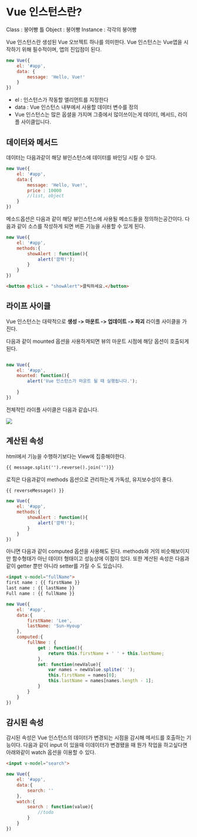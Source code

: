 # Vue 인스턴스란?
Class : 붕어빵 틀
Object : 붕어빵
Instance : 각각의 붕어빵



Vue 인스턴스란 생성된 Vue 오브젝트 하나를 의미한다. Vue 인스턴스는 Vue앱을 시작하기 위해 필수적이며, 앱의 진입점이 된다. 
```javascript
new Vue({
    el: '#app',
    data: {
        message: 'Hello, Vue!'
    }
})
```

* el : 인스턴스가 작동할 엘리먼트를 지정한다
* data : Vue 인스턴스 내부에서 사용할 데이터 변수를 정의
* Vue 인스턴스는 많은 옵셜을 가지며 그중에서 많이쓰이는게 데이터, 메서드, 라이플 사이클입니다.

 

## 데이터와 메서드

데이터는 다음과같이 해당 뷰인스턴스에 데이터를 바인딩 시킬 수 있다.

```javascript
new Vue({
    el: '#app',
    data:{
        message: 'Hello, Vue!',
        price : 10000
        //list, object
    }
})
```




메소드옵션은 다음과 같이 해당 뷰인스턴스에 사용될 메소드들을 정의하는공간이다. 다음과 같이 소스를 작성하게 되면 버튼 기능을 사용할 수 있게 된다.

```javascript
new Vue({
    el: '#app',
    methods:{
        showAlert : function(){
            alert('깜짝!');
        }
    }
})
```

```html
<button @click = "showAlert">클릭하세요.</button>
```

## 라이프 사이클
Vue 인스턴스는 대략적으로 **생성 -> 마운트 -> 업데이트 -> 파괴** 라이플 사이클을 가진다.

다음과 같이 mounted 옵션을 사용하게되면 뷰의 마운트 시점에 해당 옵션이 호출되게 된다.
```javascript

new Vue({
    el: '#app',
    mounted: function(){
        alert('Vue 인스턴스가 마운트 될 때 실행됩니다.');
        
    }
})

```

전체적인 라이플 사이클은 다음과 같습니다.

![](https://kr.vuejs.org/images/lifecycle.png)




## 계산된 속성


html에서 기능을 수행하기보다는 View에 집중해야한다.
```html
{{ message.split('').reverse().join('')}}
```

로직은 다음과같이 methods 옵션으로 관리하는게 가독성, 유지보수성이 좋다.
```html
{{ reverseMessage() }}
```

```javascript
new Vue({
    el: '#app',
    methods:{
        showAlert : function(){
            alert('깜짝!');
        }
    }
})
```

아니면 다음과 같이 computed 옵션을 사용해도 된다. methods와 거의 비슷해보이지만 함수형태가 아닌 데이터 형태이고 성능상에 이점이 있다. 또한 계산된 속성은 다음과 같이 getter 뿐만 아니라 setter를 가질 수 도 있습니다.

```html
<input v-model="fullName">
first name : {{ firstName }}
last name : {{ lastName }}
Full name : {{ fullName }}

```

```javascript
new Vue({
    el: '#app',
    data:{
        firstName: 'Lee',
        lastName: 'Sun-Hyoup'
    },
    computed:{
        fullNme : {
            get : function(){
                return this.firstName + ' ' + this.lastName;
            },
            set: function(newValue){
                var names = newValue.splite(' ');
                this.firstName = names[0];
                this.lastName = names[names.length - 1];
            }
        }
    }
})
```

## 감시된 속성
감시된 속성은 Vue 인스턴스의 데이터가 변경되는 시점을 감시해 메서드를 호출하는 기능이다. 
다음과 같이 input 이 있을때 이데이터가 변경됐을 때 뭔가 작업을 하고싶다면 아래와같이 watch 옵션을 이용할 수 있다.

```html
<input v-model="search">
```


```javascript
new Vue({
    el: '#app',
    data:{
        search: ''
    },
    watch:{
        search : function(value){
            //todo
        }
    }
})